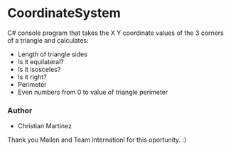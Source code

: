 # CoordinateSystem

C# console program that takes the X Y coordinate values of the 3 corners of a triangle and calculates:
- Length of triangle sides
- Is it equilateral?
- Is it isosceles?
- Is it right?
- Perimeter
- Even numbers from 0 to value of triangle perimeter


### Author
- Christian Martinez

Thank you Mailen and Team Internationl for this oportunity. :)
